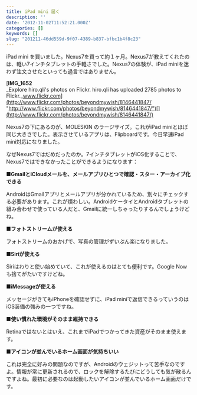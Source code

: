 ```yaml
---
title: iPad mini 届く
description: ''
date: '2012-11-02T11:52:21.000Z'
categories: []
keywords: []
slug: "201211-46dd559d-9f07-4389-b837-bfbc1b4f8c23"
---
```

iPad mini を買いました。Nexus7を買って約１ヶ月。Nexus7が教えてくれたのは、軽い7インチタブレットの手軽さでした。Nexus7の体験が、iPad miniを迷わず注文させたといっても過言ではありません。

[**IMG\_1652**  
_Explore hiro.qli's photos on Flickr. hiro.qli has uploaded 2785 photos to Flickr._www.flickr.com](http://www.flickr.com/photos/beyondmywish/8146441847/ "http://www.flickr.com/photos/beyondmywish/8146441847/")[](http://www.flickr.com/photos/beyondmywish/8146441847/)

Nexus7の下にあるのが、MOLESKIN のラージサイズ。これがiPad miniとほぼ同じ大きさでした。表示させているアプリは、Flipboardです。今日早速iPad mini対応になりました。

なぜNexus7ではだめだったのか。7インチタブレットがiOS化することで、Nexus7ではできなかったことができるようになります：

**■GmailとiCloudメールを、メールアプリひとつで確認・スター・アーカイブ化できる**  
  
AndroidはGmailアプリとメールアプリが分かれているため、別々にチェックする必要があります。これが煩わしい。AndroidケータイとAndroidタブレットの組み合わせで使っている人だと、Gmailに統一しちゃったりするんでしょうけどね。

**■フォトストリームが使える**  
  
フォトストリームのおかげで、写真の管理がずいぶん楽になりました。

**■Siriが使える**  
  
Siriはわりと使い始めていて、これが使えるのはとても便利です。Google Nowも捨てがたいですけどね。

**■iMessageが使える**  
  
メッセージがきてもiPhoneを確認せずに、iPad miniで返信できるっていうのはiOS装備の強みの一つですね。

**■使い慣れた環境がそのまま維持できる**  
  
Retinaではないとはいえ、これまでiPadでつかってきた資産がそのまま使えます。

**■アイコンが並んでいるホーム画面が気持ちいい**  
  
これは完全に好みの問題なのですが、Androidのウェジットって苦手なのですよ。情報が常に更新されるので、ロックを解除するたびにどうしても気が散るんですよね。最初に必要なのは起動したいアイコンが並んでいるホーム画面だけです。